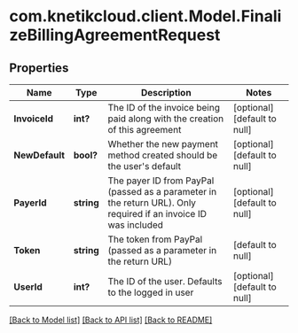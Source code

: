 # com.knetikcloud.client.Model.FinalizeBillingAgreementRequest
## Properties

Name | Type | Description | Notes
------------ | ------------- | ------------- | -------------
**InvoiceId** | **int?** | The ID of the invoice being paid along with the creation of this agreement | [optional] [default to null]
**NewDefault** | **bool?** | Whether the new payment method created should be the user&#39;s default | [optional] [default to null]
**PayerId** | **string** | The payer ID from PayPal (passed as a parameter in the return URL). Only required if an invoice ID was included | [optional] [default to null]
**Token** | **string** | The token from PayPal (passed as a parameter in the return URL) | [default to null]
**UserId** | **int?** | The ID of the user. Defaults to the logged in user | [optional] [default to null]

[[Back to Model list]](../README.md#documentation-for-models) [[Back to API list]](../README.md#documentation-for-api-endpoints) [[Back to README]](../README.md)

